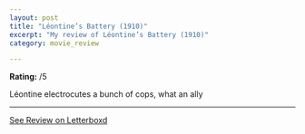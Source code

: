 ```yaml
---
layout: post
title: "Léontine’s Battery (1910)"
excerpt: "My review of Léontine’s Battery (1910)"
category: movie_review

---
```


**Rating:** /5

Léontine electrocutes a bunch of cops, what an ally

<hr>

[See Review on Letterboxd](https://boxd.it/8KfIDf)
